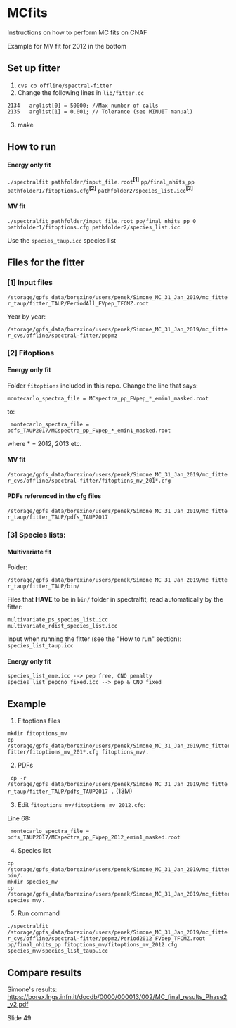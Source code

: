 # MCfits
Instructions on how to perform MC fits on CNAF

Example for MV fit for 2012 in the bottom

## Set up fitter

1) ``` cvs co offline/spectral-fitter ```
2) Change the following lines in ```lib/fitter.cc```
```
2134   arglist[0] = 50000; //Max number of calls
2135   arglist[1] = 0.001; // Tolerance (see MINUIT manual)
```

3) make

## How to run

#### Energy only fit

```./spectralfit pathfolder/input_file.root```<sup>**[1]**</sup> ```pp/final_nhits_pp pathfolder1/fitoptions.cfg```<sup>**[2]**</sup> ```pathfolder2/species_list.icc```<sup>**[3]**</sup> 

#### MV fit

```./spectralfit pathfolder/input_file.root pp/final_nhits_pp_0 pathfolder1/fitoptions.cfg pathfolder2/species_list.icc```

Use the ```species_taup.icc``` species list


## Files for the fitter

### [1] Input files

```/storage/gpfs_data/borexino/users/penek/Simone_MC_31_Jan_2019/mc_fitter_taup/fitter_TAUP/PeriodAll_FVpep_TFCMZ.root```

Year by year:

``` /storage/gpfs_data/borexino/users/penek/Simone_MC_31_Jan_2019/mc_fitter_cvs/offline/spectral-fitter/pepmz ```

### [2] Fitoptions

#### Energy only fit

Folder ```fitoptions``` included in this repo. Change the line that says:

```montecarlo_spectra_file = MCspectra_pp_FVpep_*_emin1_masked.root```

to:

``` montecarlo_spectra_file = pdfs_TAUP2017/MCspectra_pp_FVpep_*_emin1_masked.root```

where * = 2012, 2013 etc.

#### MV fit

```/storage/gpfs_data/borexino/users/penek/Simone_MC_31_Jan_2019/mc_fitter_cvs/offline/spectral-fitter/fitoptions_mv_201*.cfg```

#### PDFs referenced in the cfg files

```/storage/gpfs_data/borexino/users/penek/Simone_MC_31_Jan_2019/mc_fitter_taup/fitter_TAUP/pdfs_TAUP2017```

### [3] Species lists:

#### Multivariate fit

Folder:

```/storage/gpfs_data/borexino/users/penek/Simone_MC_31_Jan_2019/mc_fitter_taup/fitter_TAUP/bin/```

Files that **HAVE** to be in ```bin/``` folder in spectralfit, read automatically by the fitter:

```
multivariate_ps_species_list.icc
multivariate_rdist_species_list.icc
```

Input when running the fitter (see the "How to run" section): ``` species_list_taup.icc```

#### Energy only fit

```
species_list_ene.icc --> pep free, CNO penalty
species_list_pepcno_fixed.icc --> pep & CNO fixed
```


## Example

1. Fitoptions files

```
mkdir fitoptions_mv
cp /storage/gpfs_data/borexino/users/penek/Simone_MC_31_Jan_2019/mc_fitter_cvs/offline/spectral-fitter/fitoptions_mv_201*.cfg fitoptions_mv/.
```

2. PDFs

``` cp -r /storage/gpfs_data/borexino/users/penek/Simone_MC_31_Jan_2019/mc_fitter_taup/fitter_TAUP/pdfs_TAUP2017 .``` (13M)

3. Edit ```fitoptions_mv/fitoptions_mv_2012.cfg```:

Line 68:

```  montecarlo_spectra_file = pdfs_TAUP2017/MCspectra_pp_FVpep_2012_emin1_masked.root ```

4. Species list

```
cp /storage/gpfs_data/borexino/users/penek/Simone_MC_31_Jan_2019/mc_fitter_taup/fitter_TAUP/bin/multivariate* bin/.
mkdir species_mv
cp /storage/gpfs_data/borexino/users/penek/Simone_MC_31_Jan_2019/mc_fitter_taup/fitter_TAUP/bin/species_list_taup.icc species_mv/.
```

5. Run command

```./spectralfit /storage/gpfs_data/borexino/users/penek/Simone_MC_31_Jan_2019/mc_fitter_cvs/offline/spectral-fitter/pepmz/Period2012_FVpep_TFCMZ.root pp/final_nhits_pp fitoptions_mv/fitoptions_mv_2012.cfg species_mv/species_list_taup.icc```

## Compare results

Simone's results:
https://borex.lngs.infn.it/docdb/0000/000013/002/MC_final_results_Phase2_v2.pdf

Slide 49

